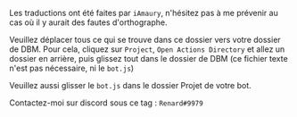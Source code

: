 Les traductions ont été faites par `iAmaury`, n'hésitez pas à me prévenir au cas où il y aurait des fautes d'orthographe.

Veuillez déplacer tous ce qui se trouve dans ce dossier vers votre dossier de DBM.
Pour cela, cliquez sur `Project`, `Open Actions Directory` et allez un dossier en arrière, puis glissez tout dans le dossier de DBM (ce fichier texte n'est pas nécessaire, ni le `bot.js`)

Veuillez aussi glisser le `bot.js` dans le dossier Projet de votre bot.

Contactez-moi sur discord sous ce tag : `Renard#9979`
